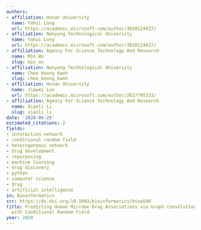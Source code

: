 ```yaml
---
authors:
- affiliation: Hunan University
  name: Yahui Long
  url: https://academic.microsoft.com/author/3038124427/
- affiliation: Nanyang Technological University
  name: Yahui Long
  url: https://academic.microsoft.com/author/3038124427/
- affiliation: Agency For Science Technology And Research
  name: Min Wu
  slug: min_wu
- affiliation: Nanyang Technological University
  name: Chee Keong Kwoh
  slug: chee_keong_kwoh
- affiliation: Hunan University
  name: Jiawei Luo
  url: https://academic.microsoft.com/author/2627795333/
- affiliation: Agency For Science Technology And Research
  name: Xiaoli Li
  slug: xiaoli_li
date: '2020-06-29'
estimated_citations: 2
fields:
- interaction network
- conditional random field
- heterogeneous network
- drug development
- repurposing
- machine learning
- drug discovery
- python
- computer science
- drug
- artificial intelligence
in: Bioinformatics
src: https://dx.doi.org/10.1093/bioinformatics/btaa598
title: Predicting Human Microbe-Drug Associations via Graph Convolutional Network
  with Conditional Random Field.
year: 2020
---
```

